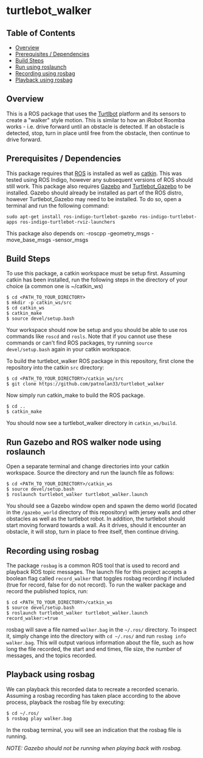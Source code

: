 # turtlebot_walker

## Table of Contents
- [Overview](#overview)
- [Prerequisites / Dependencies](#prerequisites-dependencies)
- [Build Steps](#build-steps)
- [Run using roslaunch](#run-roslaunch)
- [Recording using rosbag](#recording-rosbag)
- [Playback using rosbag](#playback-rosbag)

## Overview
This is a ROS package that uses the [Turtlbot](http://wiki.ros.org/Robots/TurtleBot) platform and its sensors to create a "walker" style motion. This is similar to how an iRobot Roomba works - i.e. drive forward until an obstacle is detected. If an obstacle is detected, stop, turn in place until free from the obstacle, then continue to drive forward. 

## <a name="prerequisites-dependencies"></a> Prerequisites / Dependencies
This package requires that [ROS](http://wiki.ros.org/indigo/Installation) is installed as well as [catkin](http://wiki.ros.org/catkin?distro=indigo#Installing_catkin). This was tested using ROS Indigo, however any subsequent versions of ROS should still work. This package also requires [Gazebo](http://gazebosim.org/) and [Turtlebot_Gazebo](http://wiki.ros.org/turtlebot_gazebo) to be installed. Gazebo should already be installed as part of the ROS distro, however Turtlebot_Gazebo may need to be installed. To do so, open a terminal and run the following command:
```
sudo apt-get install ros-indigo-turtlebot-gazebo ros-indigo-turtlebot-apps ros-indigo-turtlebot-rviz-launchers
```
This package also depends on:
-roscpp
-geometry_msgs
-move_base_msgs
-sensor_msgs

## <a name="build-steps"></a> Build Steps
To use this package, a catkin workspace must be setup first. Assuming catkin has been installed, run the following steps in the directory of your choice (a common one is ~/catkin_ws)
```
$ cd <PATH_TO_YOUR_DIRECTORY>
$ mkdir -p catkin_ws/src
$ cd catkin_ws
$ catkin_make
$ source devel/setup.bash
```
Your workspace should now be setup and you should be able to use ros commands like `roscd` and `rosls`. Note that if you cannot use these commands or can't find ROS packages, try running `source devel/setup.bash` again in your catkin workspace.

To build the turtlebot_walker ROS package in this repository, first clone the repository into the catkin `src` directory:
```
$ cd <PATH_TO_YOUR_DIRECTORY>/catkin_ws/src
$ git clone https://github.com/patnolan33/turtlebot_walker
```
Now simply run catkin_make to build the ROS package.
```
$ cd ..
$ catkin_make
```
You should now see a turtlebot_walker directory in `catkin_ws/build`. 

## <a name="run-roslaunch"></a> Run Gazebo and ROS walker node using roslaunch
Open a separate terminal and change directories into your catkin workspace. Source the directory and run the launch file as follows:
```
$ cd <PATH_TO_YOUR_DIRECTORY>/catkin_ws
$ source devel/setup.bash
$ roslaunch turtlebot_walker turtlebot_walker.launch
```
You should see a Gazebo window open and spawn the demo world (located in the `/gazebo_world` directory of this repository) with jersey walls and other obstacles as well as the turtlebot robot. In addition, the turtlebot should start moving forward towards a wall. As it drives, should it encounter an obstacle, it will stop, turn in place to free itself, then continue driving.

## <a name="recording-rosbag"></a> Recording using rosbag
The package `rosbag` is a common ROS tool that is used to record and playback ROS topic messages. The launch file for this project accepts a boolean flag called `record_walker` that toggles rosbag recording if included (true for record, false for do not record). To run the walker package and record the published topics, run:
```
$ cd <PATH_TO_YOUR_DIRECTORY>/catkin_ws
$ source devel/setup.bash
$ roslaunch turtlebot_walker turtlebot_walker.launch record_walker:=true
```
rosbag will save a file named `walker.bag` in the `~/.ros/` directory. To inspect it, simply change into the directory with `cd ~/.ros/` and run `rosbag info walker.bag`. This will output various information about the file, such as how long the file recorded, the start and end times, file size, the number of messages, and the topics recorded. 

## <a name="playback-rosbag"></a> Playback using rosbag
We can playback this recorded data to recreate a recorded scenario. Assuming a rosbag recording has taken place according to the above process, playback the rosbag file by executing:
```
$ cd ~/.ros/
$ rosbag play walker.bag
```
In the rosbag terminal, you will see an indication that the rosbag file is running. 

*NOTE: Gazebo should not be running when playing back with rosbag.*





